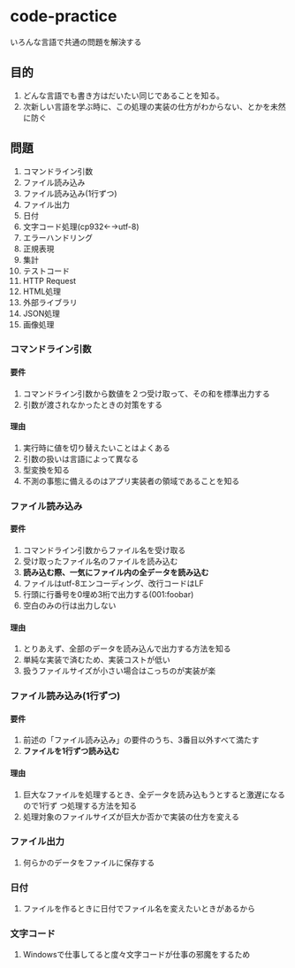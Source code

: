 # code-practice

いろんな言語で共通の問題を解決する

## 目的

1. どんな言語でも書き方はだいたい同じであることを知る。
1. 次新しい言語を学ぶ時に、この処理の実装の仕方がわからない、とかを未然に防ぐ

## 問題

1. コマンドライン引数
1. ファイル読み込み
1. ファイル読み込み(1行ずつ)
1. ファイル出力
1. 日付
1. 文字コード処理(cp932←→utf-8)
1. エラーハンドリング
1. 正規表現
1. 集計
1. テストコード
1. HTTP Request
1. HTML処理
1. 外部ライブラリ
1. JSON処理
1. 画像処理

### コマンドライン引数

#### 要件

1. コマンドライン引数から数値を２つ受け取って、その和を標準出力する
1. 引数が渡されなかったときの対策をする

#### 理由

1. 実行時に値を切り替えたいことはよくある
1. 引数の扱いは言語によって異なる
1. 型変換を知る
1. 不測の事態に備えるのはアプリ実装者の領域であることを知る

### ファイル読み込み

#### 要件

1. コマンドライン引数からファイル名を受け取る
1. 受け取ったファイル名のファイルを読み込む
1. **読み込む際、一気にファイル内の全データを読み込む**
1. ファイルはutf-8エンコーディング、改行コードはLF
1. 行頭に行番号を0埋め3桁で出力する(001:foobar)
1. 空白のみの行は出力しない

#### 理由

1. とりあえず、全部のデータを読み込んで出力する方法を知る
1. 単純な実装で済むため、実装コストが低い
1. 扱うファイルサイズが小さい場合はこっちのが実装が楽

### ファイル読み込み(1行ずつ)

#### 要件

1. 前述の「ファイル読み込み」の要件のうち、3番目以外すべて満たす
1. **ファイルを1行ずつ読み込む**

#### 理由

1. 巨大なファイルを処理するとき、全データを読み込もうとすると激遅になるので1行ず
   つ処理する方法を知る
1. 処理対象のファイルサイズが巨大か否かで実装の仕方を変える

### ファイル出力

1. 何らかのデータをファイルに保存する

### 日付

1. ファイルを作るときに日付でファイル名を変えたいときがあるから

### 文字コード

1. Windowsで仕事してると度々文字コードが仕事の邪魔をするため
